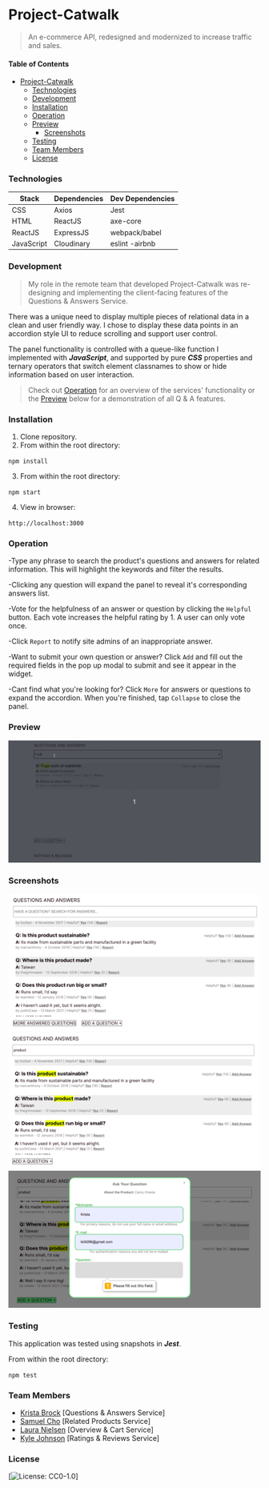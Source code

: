 # Project-Catwalk

>An e-commerce API, redesigned and modernized to increase traffic and sales.

#### Table of Contents

* [Project-Catwalk](#Project-Catwalk)
     * [Technologies](#Technologies)
     * [Development](#Development)
     * [Installation](#Installation)
     * [Operation](#Operation)
     * [Preview](#Preview)
          * [Screenshots](#Screenshots)
     * [Testing](#Testing)
     * [Team Members](#Team_Members)
     * [License](#License)

### Technologies

|    Stack   | Dependencies | Dev Dependencies |
|------------|--------------|------------------|
|    CSS     |    Axios     |       Jest       |
|    HTML    |   ReactJS    |     axe-core     |
|   ReactJS  |  ExpressJS   |   webpack/babel  |
| JavaScript |  Cloudinary  |  eslint -airbnb  |


### Development

> My role in the remote team that developed Project-Catwalk was re-designing and implementing the client-facing features of the Questions & Answers Service.
>
There was a unique need to display multiple pieces of relational data in a clean and user friendly way. I chose to display these data points in an accordion style UI to reduce scrolling and support user control.

 The panel functionality is controlled with a queue-like function I implemented with ___JavaScript___, and supported by pure ___CSS___ properties and ternary operators that switch element classnames to show or hide information based on user interaction.

>Check out [Operation](#Operation) for an overview of the services' functionality or the [Preview](#Preview) below for a demonstration of all Q & A features.

### Installation

1. Clone repository.
2. From within the root directory:

``
npm install
``

3. From within the root directory:

``
npm start
``

4. View in browser:

``
http://localhost:3000
``

### Operation

-Type any phrase to search the product's questions and answers for related information. This will highlight the keywords and filter the results.

-Clicking any question will expand the panel to reveal it's corresponding answers list.

-Vote for the helpfulness of an answer or question by clicking the ``Helpful`` button. Each vote increases the helpful rating by 1. A user can only vote once.

-Click ``Report`` to notify site admins of an inappropriate answer.

-Want to submit your own question or answer? Click ``Add`` and fill out the required fields in the pop up modal to submit and see it appear in the widget.

-Cant find what you're looking for? Click ``More`` for answers or questions to expand the accordion. When you're finished, tap ``Collapse`` to close the panel.

### Preview

![Preview](demo/qa-demo.gif)


### Screenshots

![Questions&Answers Widget](demo/qaOverview.png "Questions & Answers Widget")
![Search Highlight Feature](demo/qaSearchHighlight.png "Search Highlight Feature")
![Pop-up Modal](demo/qaModalForm.png "Pop-up Modal")

### Testing

This application was tested using snapshots in ___Jest___.

From within the root directory:

``
npm test
``

### Team Members

- [Krista Brock](https://github.com/sereigh) [Questions & Answers Service]
- [Samuel Cho](https://github.com/SamuelCho-ubf) [Related Products Service]
- [Laura Nielsen](https://github.com/VioletGlen) [Overview & Cart Service]
- [Kyle Johnson](https://github.com/KyleJohnson42) [Ratings & Reviews Service]

### License

[![License: CC0-1.0](https://licensebuttons.net/l/zero/1.0/80x15.png)]
